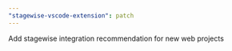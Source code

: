```yaml
---
"stagewise-vscode-extension": patch
---
```


Add stagewise integration recommendation for new web projects
